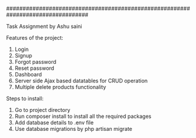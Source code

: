 #################################################################################

Task Assignment by Ashu saini

Features of the project:
1. Login
2. Signup
3. Forgot password
4. Reset password
5. Dashboard
6. Server side Ajax based datatables for CRUD operation 
7. Multiple delete products functionality

Steps to install:
1. Go to project directory
2. Run composer install to install all the required packages
3. Add database details to .env file
4. Use database migrations by php artisan migrate